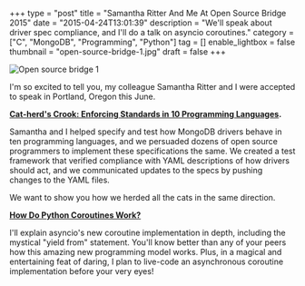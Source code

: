 +++
type = "post"
title = "Samantha Ritter And Me At Open Source Bridge 2015"
date = "2015-04-24T13:01:39"
description = "We'll speak about driver spec compliance, and I'll do a talk on asyncio coroutines."
category = ["C", "MongoDB", "Programming", "Python"]
tag = []
enable_lightbox = false
thumbnail = "open-source-bridge-1.jpg"
draft = false
+++

<p><img style="display:block; margin-left:auto; margin-right:auto;" src="open-source-bridge-1.jpg" alt="Open source bridge 1" title="Open source bridge 1" /></p>
<p>I'm so excited to tell you, my colleague Samantha Ritter and I were accepted to speak in Portland, Oregon this June.</p>
<p><strong><a href="http://opensourcebridge.org/proposals/1580">Cat-herd's Crook: Enforcing Standards in 10 Programming Languages</a>.</strong></p>
<p>Samantha and I helped specify and test how MongoDB drivers behave in ten programming languages, and we persuaded dozens of open source programmers to implement these specifications the same. We created a test framework that verified compliance with YAML descriptions of how drivers should act, and we communicated updates to the specs by pushing changes to the YAML files.</p>
<p>We want to show you how we herded all the cats in the same direction.</p>
<p><strong><a href="http://opensourcebridge.org/proposals/1582">How Do Python Coroutines Work?</a></strong></p>
<p>I'll explain asyncio's new coroutine implementation in depth, including the mystical "yield from" statement. You'll know better than any of your peers how this amazing new programming model works. Plus, in a magical and entertaining feat of daring, I plan to live-code an asynchronous coroutine implementation before your very eyes!</p>
